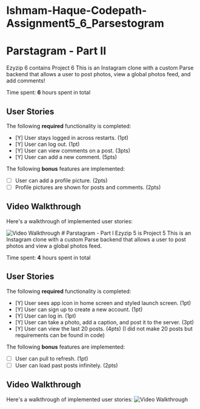 # Ishmam-Haque-Codepath-Assignment5_6_Parsestogram
# Parstagram - Part II
Ezyzip 6 contains Project 6
This is an Instagram clone with a custom Parse backend that allows a user to post photos, view a global photos feed, and add comments!

Time spent: **6** hours spent in total

## User Stories

The following **required** functionality is completed:

- [Y] User stays logged in across restarts. (1pt)
- [Y] User can log out. (1pt)
- [Y] User can view comments on a post. (3pts)
- [Y] User can add a new comment. (5pts)

The following **bonus** features are implemented:

- [ ] User can add a profile picture. (2pts)
- [ ] Profile pictures are shown for posts and comments. (2pts)

## Video Walkthrough
Here's a walkthrough of implemented user stories:

<img src='https://i.imgur.com/QHCn29E.gif' title='Video Walkthrough' width='' alt='Video Walkthrough' />
# Parstagram - Part I
Ezyzip 5 is Project 5
This is an Instagram clone with a custom Parse backend that allows a user to post photos and view a global photos feed.

Time spent: **4** hours spent in total

## User Stories

The following **required** functionality is completed:

- [Y] User sees app icon in home screen and styled launch screen. (1pt)
- [Y] User can sign up to create a new account. (1pt)
- [Y] User can log in. (1pt)
- [Y] User can take a photo, add a caption, and post it to the server. (3pt)
- [Y] User can view the last 20 posts. (4pts) (I did not make 20 posts but requirements can be found in code)

The following **bonus** features are implemented:

- [ ] User can pull to refresh. (1pt)
- [ ] User can load past posts infinitely. (2pts)
## Video Walkthrough
Here's a walkthrough of implemented user stories:
<img src='https://i.imgur.com/ZbhZcZ6.gif' title='Video Walkthrough' width='' alt='Video Walkthrough' />


